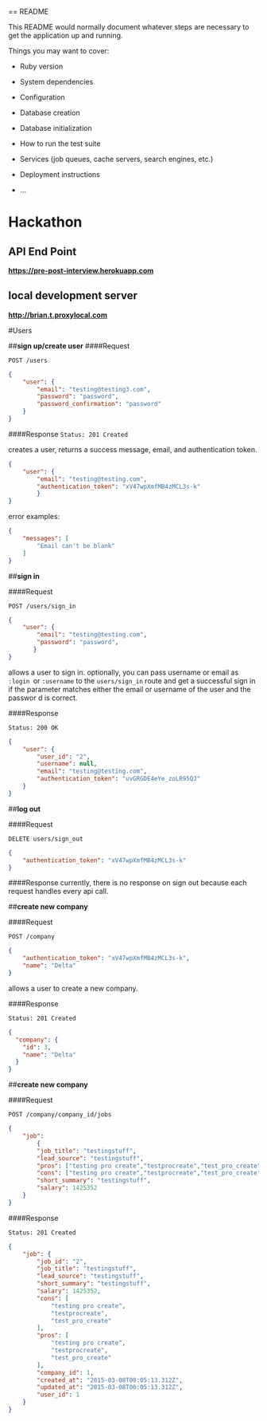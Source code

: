 == README

This README would normally document whatever steps are necessary to get the
application up and running.

Things you may want to cover:

* Ruby version

* System dependencies

* Configuration

* Database creation

* Database initialization

* How to run the test suite

* Services (job queues, cache servers, search engines, etc.)

* Deployment instructions

* ...


# Hackathon

## API End Point

<strong>https://pre-post-interview.herokuapp.com</strong>

## local development server

<strong>http://brian.t.proxylocal.com</strong>

#Users

##**sign up/create user**
####Request

`POST /users`

```json
{
	"user": {
	 	"email": "testing@testing3.com",
     	"password": "password",
     	"password_confirmation": "password"
    }
}
```
####Response
`Status: 201 Created`

creates a user, returns a success message, email, and authentication token.

```json
{
	"user": {
		"email": "testing@testing.com",
		"authentication_token": "xV47wpXmfMB4zMCL3s-k"
		}
}
```
error examples:

```json
{
	"messages": [
		"Email can't be blank"
	]
}
```
##**sign in**

####Request


`POST /users/sign_in`


```json
{
	"user": {
		"email": "testing@testing.com",
		"password": "password",
	   }
}
```

allows a user to sign in. optionally, you can pass username or email as `:login `or `:username` to the `users/sign_in` route and get a successful sign in if the parameter matches either the email or username of the user and the passwor d is correct.

####Response

`Status: 200 OK`

```json
{
	"user": {
		"user_id": "2",
		"username": null,
		"email": "testing@testing.com",
		"authentication_token": "uvGRGDE4eYe_zoLR95QJ"
	}
}
```


##**log out**

####Request

`DELETE users/sign_out`

```json
{
    "authentication_token": "xV47wpXmfMB4zMCL3s-k"
}
```

####Response
currently, there is no response on sign out because each request handles every api call.


##**create new company**

####Request


`POST /company`


```json
{
    "authentication_token": "xV47wpXmfMB4zMCL3s-k",
    "name": "Delta"
}
```

allows a user to create a new company.

####Response

`Status: 201 Created`

```json
{
  "company": {
    "id": 3,
    "name": "Delta"
  }
}
```

##**create new company**

####Request


`POST /company/company_id/jobs`

```json
{
 	"job": 
    	{
    	"job_title": "testingstuff", 
    	"lead_source": "testingstuff",
    	"pros": ["testing pro create","testprocreate","test_pro_create"],
    	"cons": ["testing pro create","testprocreate","test_pro_create"],
    	"short_summary": "testingstuff", 
    	"salary": 1425352
    }
}
```

####Response

`Status: 201 Created`

```json
{
  	"job": {
  		"job_id": "2",
	  	"job_title": "testingstuff",
	  	"lead_source": "testingstuff",
	  	"short_summary": "testingstuff",
	  	"salary": 1425352,
	  	"cons": [
	  		"testing pro create",
	  		"testprocreate",
	  		"test_pro_create"
	  	],
	  	"pros": [
			"testing pro create",
			"testprocreate",
			"test_pro_create"
      	],
	  	"company_id": 1,
	  	"created_at": "2015-03-08T00:05:13.312Z",
	  	"updated_at": "2015-03-08T00:05:13.312Z",
	  	"user_id": 1
	}
}
```